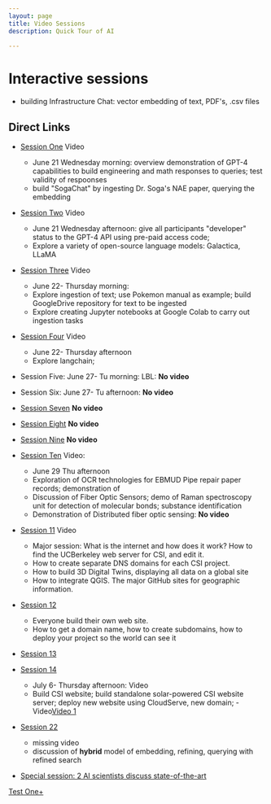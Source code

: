 ```yaml
---
layout: page
title: Video Sessions
description: Quick Tour of AI
    
---
```


# Interactive sessions
- building Infrastructure Chat: vector embedding of text, PDF's, .csv files

## Direct Links

- [Session One](lecture/ses01-ju21wam.md) Video
    - June 21 Wednesday morning: overview demonstration of GPT-4 capabilities to build engineering and math responses to queries; test validity of respoonses
    - build "SogaChat" by ingesting Dr. Soga's NAE paper, querying the embedding

- [Session Two](lecture/ses2-ju21wpm.md) Video
  - June 21 Wednesday afternoon: give all participants "developer" status to the GPT-4 API using pre-paid access code;
  - Explore a variety of open-source language models: Galactica, LLaMA

- [Session Three](lecture/ses3-ju22tham.md) Video
    - June 22- Thursday morning:
    - Explore ingestion of text; use Pokemon manual as example; build GoogleDrive repository for text to be ingested
    - Explore creating Jupyter notebooks at Google Colab to carry out ingestion tasks

- [Session Four](lecture/ses4ju22thpm.md) Video
    - June 22- Thursday afternoon
    - Explore langchain; 

- Session Five: June 27- Tu morning: LBL: **No video**
- Session Six: June 27- Tu afternoon: **No video**


- [Session Seven](lecture/ses7-Ju28Wam-CSI.md) **No video**
- [Session Eight](lecture/ses8-Ju28wpmS.md) **No video**
- [Session Nine](lecture/ses9-Ju29Tham.md) **No video**

- [Session Ten](lecture/ses10ju29thpm.md) Video: 
    - June 29 Thu afternoon
    - Exploration of OCR technologies for EBMUD Pipe repair paper records; demonstration of 
    - Discussion of Fiber Optic Sensors; demo of Raman spectroscopy unit for detection of molecular bonds; substance identification
    - Demonstration of Distributed fiber optic sensing: **No video**
- [Session 11](lecture/ses11-July5-Wed-morn-DR.md) Video
    - Major session: What is the internet and how does it work? How to find the UCBerkeley web server for CSI, and edit it. 
    - How to create separate DNS domains for each CSI project.
    - How to build 3D Digital Twins, displaying all data on a global site
    - How to integrate QGIS. The major GitHub sites for geographic information.
- [Session 12](lecture/ses12-July5-Wed-aft-DR.md)
    - Everyone build their own web site.
    - How to get a domain name, how to create subdomains, how to deploy your project so the world can see it
- [Session 13](/InfrastructureChat/lecture/ses13jy6tham)

- [Session 14](/InfrastructureChat/lecture/ses14-July6-Thursday-aft-DR)
    - July 6- Thursday afternoon: Video
    - Build CSI website; build standalone solar-powered CSI website server; deploy new website using CloudServe, new domain;
    -Video[Video 1](https://drive.google.com/drive/folders/1aG3Q4LrLy7N_SHzOOvQkeXGgjNCmtQIj)

- [Session 22](lecture/ses22-July18-Tuesaft.md)
    - missing video
    - discussion of **hybrid** model of embedding, refining, querying with refined search

- [Special session: 2 AI scientists discuss state-of-the-art](/InfrastructureChat/lecture/ses22.BJuly-18-State-of-the-art)





[Test One+](_ecture/ses01-ju21wam)

